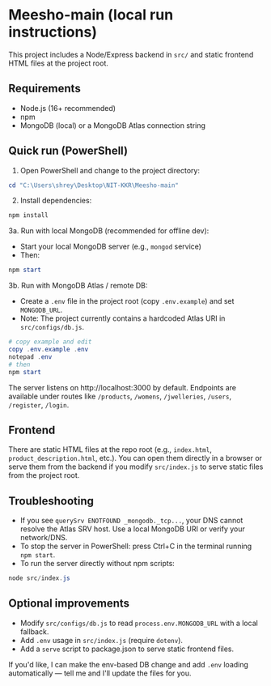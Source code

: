 # Meesho-main (local run instructions)

This project includes a Node/Express backend in `src/` and static frontend HTML files at the project root.

## Requirements
- Node.js (16+ recommended)
- npm
- MongoDB (local) or a MongoDB Atlas connection string

## Quick run (PowerShell)
1. Open PowerShell and change to the project directory:

```powershell
cd "C:\Users\shrey\Desktop\NIT-KKR\Meesho-main"
```

2. Install dependencies:

```powershell
npm install
```

3a. Run with local MongoDB (recommended for offline dev):
- Start your local MongoDB server (e.g., `mongod` service)
- Then:

```powershell
npm start
```

3b. Run with MongoDB Atlas / remote DB:
- Create a `.env` file in the project root (copy `.env.example`) and set `MONGODB_URL`.
- Note: The project currently contains a hardcoded Atlas URI in `src/configs/db.js`.

```powershell
# copy example and edit
copy .env.example .env
notepad .env
# then
npm start
```

The server listens on http://localhost:3000 by default. Endpoints are available under routes like `/products`, `/womens`, `/jwelleries`, `/users`, `/register`, `/login`.

## Frontend
There are static HTML files at the repo root (e.g., `index.html`, `product_description.html`, etc.). You can open them directly in a browser or serve them from the backend if you modify `src/index.js` to serve static files from the project root.

## Troubleshooting
- If you see `querySrv ENOTFOUND _mongodb._tcp...`, your DNS cannot resolve the Atlas SRV host. Use a local MongoDB URI or verify your network/DNS.
- To stop the server in PowerShell: press Ctrl+C in the terminal running `npm start`.
- To run the server directly without npm scripts:

```powershell
node src/index.js
```

## Optional improvements
- Modify `src/configs/db.js` to read `process.env.MONGODB_URL` with a local fallback.
- Add `.env` usage in `src/index.js` (require `dotenv`).
- Add a `serve` script to package.json to serve static frontend files.

If you'd like, I can make the env-based DB change and add `.env` loading automatically — tell me and I'll update the files for you.

